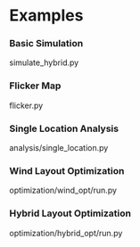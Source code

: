 # Examples

### Basic Simulation
simulate_hybrid.py

### Flicker Map
flicker.py

### Single Location Analysis
analysis/single_location.py

### Wind Layout Optimization
optimization/wind_opt/run.py

### Hybrid Layout Optimization

optimization/hybrid_opt/run.py